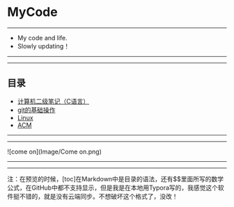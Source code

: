 # MyCode

---
- My code and life.
- Slowly updating！
---

---
## 目录
- [计算机二级笔记（C语言）](https://github.com/330079598/MyCode/tree/master/%E8%AE%A1%E7%AE%97%E6%9C%BA%E4%BA%8C%E7%BA%A7%E7%AC%94%E8%AE%B0(C%E8%AF%AD%E8%A8%80))
- [git的基础操作](https://github.com/330079598/MyCode/blob/master/Git%E7%9A%84%E5%9F%BA%E7%A1%80%E6%93%8D%E4%BD%9C/Git%E5%9F%BA%E7%A1%80%E6%93%8D%E4%BD%9C.md)
- [Linux](https://github.com/330079598/MyCode/tree/master/Linux)
- [ACM](https://github.com/330079598/MyCode/tree/master/ACM)
---

---
![come on](Image/Come  on.png)



---

---



注：在预览的时候，[toc]在Markdown中是目录的语法，还有$$里面所写的数学公式，在GitHub中都不支持显示，但是我是在本地用Typora写的，我感觉这个软件挺不错的，就是没有云端同步。不想破坏这个格式了，没改！


